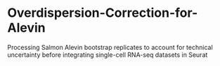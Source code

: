 # Overdispersion-Correction-for-Alevin
Processing Salmon Alevin bootstrap replicates to account for technical uncertainty before integrating single-cell RNA-seq datasets in Seurat
